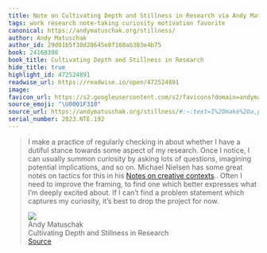 ```yaml
---
title: Note on Cultivating Depth and Stillness in Research via Andy Matuschak
tags: work research note-taking curiosity motivation favorite
canonical: https://andymatuschak.org/stillness/
author: Andy Matuschak
author_id: 29d01b5f30d28645e0f168ab383e4b75
book: 24168398
book_title: Cultivating Depth and Stillness in Research
hide_title: true
highlight_id: 472524891
readwise_url: https://readwise.io/open/472524891
image:
favicon_url: https://s2.googleusercontent.com/s2/favicons?domain=andymatuschak.org
source_emoji: "\U0001F310"
source_url: https://andymatuschak.org/stillness/#:~:text=I%20make%20a,project%20for%20now.
serial_number: 2023.NTE.192
---
```

> I make a practice of regularly checking in about whether I have a dutiful stance towards some aspect of my research. Once I notice, I can usually summon curiosity by asking lots of questions, imagining potential implications, and so on. Michael Nielsen has some great notes on tactics for this in his [Notes on creative contexts](https://michaelnotebook.com/creative_context/index.html).. Often I need to improve the framing, to find one which better expresses what I’m deeply excited about. If I can’t find a problem statement which captures my curiosity, it’s best to drop the project for now.
> <div class="quoteback-footer"><div class="quoteback-avatar"><img class="mini-favicon" src="https://s2.googleusercontent.com/s2/favicons?domain=andymatuschak.org"></div><div class="quoteback-metadata"><div class="metadata-inner"><span style="display:none">FROM:</span><div aria-label="Andy Matuschak" class="quoteback-author"> Andy Matuschak</div><div aria-label="Cultivating Depth and Stillness in Research" class="quoteback-title"> Cultivating Depth and Stillness in Research</div></div></div><div class="quoteback-backlink"><a target="_blank" aria-label="go to the full text of this quotation" rel="noopener" href="https://andymatuschak.org/stillness/#:~:text=I%20make%20a,project%20for%20now." class="quoteback-arrow"> Source</a></div></div>